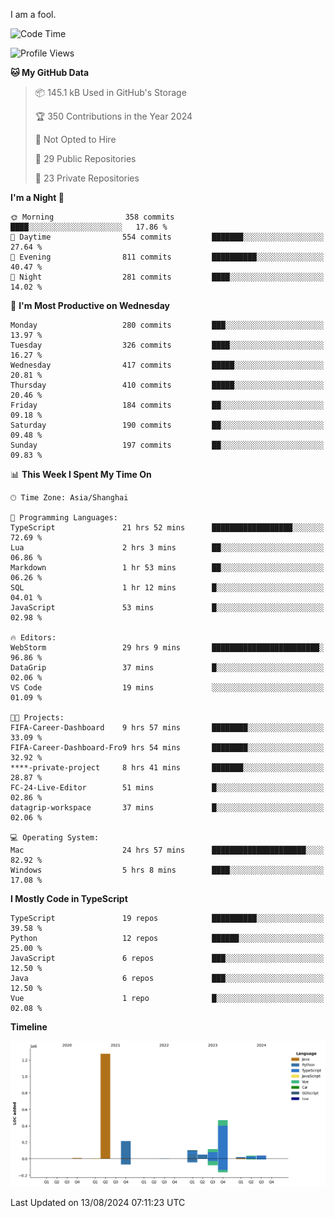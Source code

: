 I am a fool.

<!--START_SECTION:waka-->
![Code Time](http://img.shields.io/badge/Code%20Time-1%2C646%20hrs%2056%20mins-blue)

![Profile Views](http://img.shields.io/badge/Profile%20Views-5-blue)

**🐱 My GitHub Data** 

> 📦 145.1 kB Used in GitHub's Storage 
 > 
> 🏆 350 Contributions in the Year 2024
 > 
> 🚫 Not Opted to Hire
 > 
> 📜 29 Public Repositories 
 > 
> 🔑 23 Private Repositories 
 > 
**I'm a Night 🦉** 

```text
🌞 Morning                358 commits         ████░░░░░░░░░░░░░░░░░░░░░   17.86 % 
🌆 Daytime                554 commits         ███████░░░░░░░░░░░░░░░░░░   27.64 % 
🌃 Evening                811 commits         ██████████░░░░░░░░░░░░░░░   40.47 % 
🌙 Night                  281 commits         ████░░░░░░░░░░░░░░░░░░░░░   14.02 % 
```
📅 **I'm Most Productive on Wednesday** 

```text
Monday                   280 commits         ███░░░░░░░░░░░░░░░░░░░░░░   13.97 % 
Tuesday                  326 commits         ████░░░░░░░░░░░░░░░░░░░░░   16.27 % 
Wednesday                417 commits         █████░░░░░░░░░░░░░░░░░░░░   20.81 % 
Thursday                 410 commits         █████░░░░░░░░░░░░░░░░░░░░   20.46 % 
Friday                   184 commits         ██░░░░░░░░░░░░░░░░░░░░░░░   09.18 % 
Saturday                 190 commits         ██░░░░░░░░░░░░░░░░░░░░░░░   09.48 % 
Sunday                   197 commits         ██░░░░░░░░░░░░░░░░░░░░░░░   09.83 % 
```


📊 **This Week I Spent My Time On** 

```text
🕑︎ Time Zone: Asia/Shanghai

💬 Programming Languages: 
TypeScript               21 hrs 52 mins      ██████████████████░░░░░░░   72.69 % 
Lua                      2 hrs 3 mins        ██░░░░░░░░░░░░░░░░░░░░░░░   06.86 % 
Markdown                 1 hr 53 mins        ██░░░░░░░░░░░░░░░░░░░░░░░   06.26 % 
SQL                      1 hr 12 mins        █░░░░░░░░░░░░░░░░░░░░░░░░   04.01 % 
JavaScript               53 mins             █░░░░░░░░░░░░░░░░░░░░░░░░   02.98 % 

🔥 Editors: 
WebStorm                 29 hrs 9 mins       ████████████████████████░   96.86 % 
DataGrip                 37 mins             █░░░░░░░░░░░░░░░░░░░░░░░░   02.06 % 
VS Code                  19 mins             ░░░░░░░░░░░░░░░░░░░░░░░░░   01.09 % 

🐱‍💻 Projects: 
FIFA-Career-Dashboard    9 hrs 57 mins       ████████░░░░░░░░░░░░░░░░░   33.09 % 
FIFA-Career-Dashboard-Fro9 hrs 54 mins       ████████░░░░░░░░░░░░░░░░░   32.92 % 
****-private-project     8 hrs 41 mins       ███████░░░░░░░░░░░░░░░░░░   28.87 % 
FC-24-Live-Editor        51 mins             █░░░░░░░░░░░░░░░░░░░░░░░░   02.86 % 
datagrip-workspace       37 mins             █░░░░░░░░░░░░░░░░░░░░░░░░   02.06 % 

💻 Operating System: 
Mac                      24 hrs 57 mins      █████████████████████░░░░   82.92 % 
Windows                  5 hrs 8 mins        ████░░░░░░░░░░░░░░░░░░░░░   17.08 % 
```

**I Mostly Code in TypeScript** 

```text
TypeScript               19 repos            ██████████░░░░░░░░░░░░░░░   39.58 % 
Python                   12 repos            ██████░░░░░░░░░░░░░░░░░░░   25.00 % 
JavaScript               6 repos             ███░░░░░░░░░░░░░░░░░░░░░░   12.50 % 
Java                     6 repos             ███░░░░░░░░░░░░░░░░░░░░░░   12.50 % 
Vue                      1 repo              █░░░░░░░░░░░░░░░░░░░░░░░░   02.08 % 
```



**Timeline**

![Lines of Code chart](https://raw.githubusercontent.com/VeejaLiu/VeejaLiu/master/assets/bar_graph.png)


 Last Updated on 13/08/2024 07:11:23 UTC
<!--END_SECTION:waka-->
